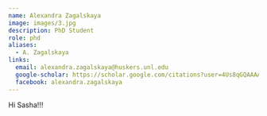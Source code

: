 ```yaml
---
name: Alexandra Zagalskaya
image: images/3.jpg
description: PhD Student
role: phd
aliases:
  - A. Zagalskaya
links:
  email: alexandra.zagalskaya@huskers.unl.edu
  google-scholar: https://scholar.google.com/citations?user=4Us8qGQAAAAJ&hl=en
  facebook: alexandra.zagalskaya
---
```


Hi Sasha!!!
